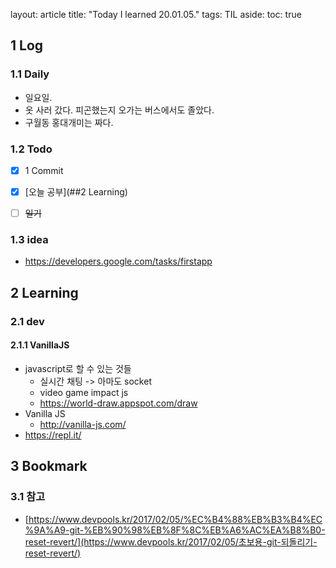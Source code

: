 layout: article
title: "Today I learned 20.01.05."
tags: TIL
aside:
  toc: true

## 1 Log

### 1.1 Daily

- 일요일.
- 옷 사러 갔다. 피곤했는지 오가는 버스에서도 졸았다.
- 구월동 홍대개미는 짜다.

### 1.2 Todo

- [x] 1 Commit

- [x] [오늘 공부](##2 Learning)

- [ ] ~~일기~~

  

### 1.3 idea

- https://developers.google.com/tasks/firstapp



## 2 Learning

### 2.1 dev

#### 2.1.1 VanillaJS

- javascript로 할 수 있는 것들
  - 실시간 채팅 -> 아마도 socket
  - video game impact js
  - https://world-draw.appspot.com/draw
- Vanilla JS
  - http://vanilla-js.com/
- https://repl.it/



## 3 Bookmark
### 3.1 참고

- [https://www.devpools.kr/2017/02/05/%EC%B4%88%EB%B3%B4%EC%9A%A9-git-%EB%90%98%EB%8F%8C%EB%A6%AC%EA%B8%B0-reset-revert/](https://www.devpools.kr/2017/02/05/초보용-git-되돌리기-reset-revert/)
